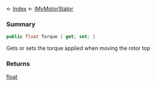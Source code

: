 ← [Index](Api-Index) ← [IMyMotorStator](Sandbox.ModAPI.Ingame.IMyMotorStator)

### Summary

```csharp
public float Torque { get; set; }
```

Gets or sets the torque applied when moving the rotor top

### Returns

[float](https://docs.microsoft.com/en-us/dotnet/api/system.single?view=netframework-4.6)

